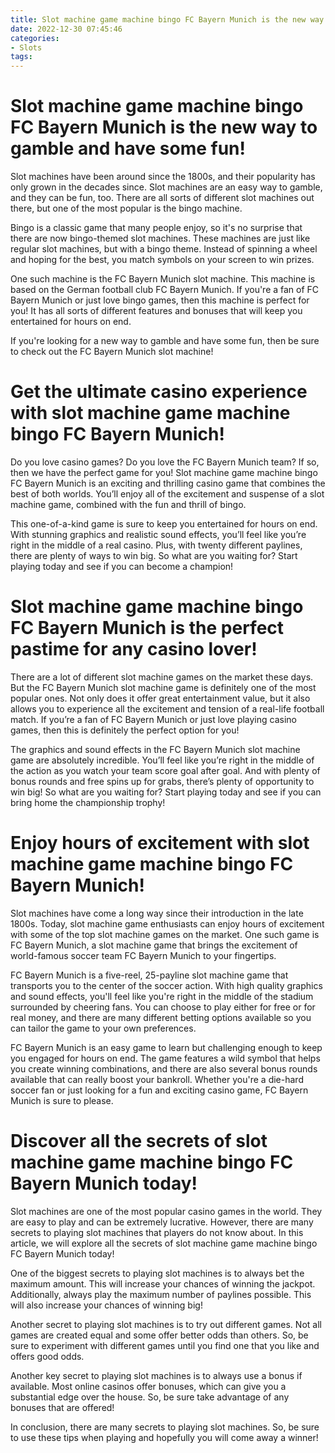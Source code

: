 ```yaml
---
title: Slot machine game machine bingo FC Bayern Munich is the new way to gamble and have some fun!
date: 2022-12-30 07:45:46
categories:
- Slots
tags:
---
```



#  Slot machine game machine bingo FC Bayern Munich is the new way to gamble and have some fun!

Slot machines have been around since the 1800s, and their popularity has only grown in the decades since. Slot machines are an easy way to gamble, and they can be fun, too. There are all sorts of different slot machines out there, but one of the most popular is the bingo machine.

Bingo is a classic game that many people enjoy, so it's no surprise that there are now bingo-themed slot machines. These machines are just like regular slot machines, but with a bingo theme. Instead of spinning a wheel and hoping for the best, you match symbols on your screen to win prizes.

One such machine is the FC Bayern Munich slot machine. This machine is based on the German football club FC Bayern Munich. If you're a fan of FC Bayern Munich or just love bingo games, then this machine is perfect for you! It has all sorts of different features and bonuses that will keep you entertained for hours on end.

If you're looking for a new way to gamble and have some fun, then be sure to check out the FC Bayern Munich slot machine!

#  Get the ultimate casino experience with slot machine game machine bingo FC Bayern Munich!

Do you love casino games? Do you love the FC Bayern Munich team? If so, then we have the perfect game for you! Slot machine game machine bingo FC Bayern Munich is an exciting and thrilling casino game that combines the best of both worlds. You’ll enjoy all of the excitement and suspense of a slot machine game, combined with the fun and thrill of bingo.

This one-of-a-kind game is sure to keep you entertained for hours on end. With stunning graphics and realistic sound effects, you’ll feel like you’re right in the middle of a real casino. Plus, with twenty different paylines, there are plenty of ways to win big. So what are you waiting for? Start playing today and see if you can become a champion!

#  Slot machine game machine bingo FC Bayern Munich is the perfect pastime for any casino lover!

There are a lot of different slot machine games on the market these days. But the FC Bayern Munich slot machine game is definitely one of the most popular ones. Not only does it offer great entertainment value, but it also allows you to experience all the excitement and tension of a real-life football match. If you’re a fan of FC Bayern Munich or just love playing casino games, then this is definitely the perfect option for you!

The graphics and sound effects in the FC Bayern Munich slot machine game are absolutely incredible. You’ll feel like you’re right in the middle of the action as you watch your team score goal after goal. And with plenty of bonus rounds and free spins up for grabs, there’s plenty of opportunity to win big! So what are you waiting for? Start playing today and see if you can bring home the championship trophy!

#  Enjoy hours of excitement with slot machine game machine bingo FC Bayern Munich!

Slot machines have come a long way since their introduction in the late 1800s. Today, slot machine game enthusiasts can enjoy hours of excitement with some of the top slot machine games on the market. One such game is FC Bayern Munich, a slot machine game that brings the excitement of world-famous soccer team FC Bayern Munich to your fingertips.

FC Bayern Munich is a five-reel, 25-payline slot machine game that transports you to the center of the soccer action. With high quality graphics and sound effects, you'll feel like you're right in the middle of the stadium surrounded by cheering fans. You can choose to play either for free or for real money, and there are many different betting options available so you can tailor the game to your own preferences.

FC Bayern Munich is an easy game to learn but challenging enough to keep you engaged for hours on end. The game features a wild symbol that helps you create winning combinations, and there are also several bonus rounds available that can really boost your bankroll. Whether you're a die-hard soccer fan or just looking for a fun and exciting casino game, FC Bayern Munich is sure to please.

#  Discover all the secrets of slot machine game machine bingo FC Bayern Munich today!

Slot machines are one of the most popular casino games in the world. They are easy to play and can be extremely lucrative. However, there are many secrets to playing slot machines that players do not know about. In this article, we will explore all the secrets of slot machine game machine bingo FC Bayern Munich today!

One of the biggest secrets to playing slot machines is to always bet the maximum amount. This will increase your chances of winning the jackpot. Additionally, always play the maximum number of paylines possible. This will also increase your chances of winning big!

Another secret to playing slot machines is to try out different games. Not all games are created equal and some offer better odds than others. So, be sure to experiment with different games until you find one that you like and offers good odds.

Another key secret to playing slot machines is to always use a bonus if available. Most online casinos offer bonuses, which can give you a substantial edge over the house. So, be sure take advantage of any bonuses that are offered!

In conclusion, there are many secrets to playing slot machines. So, be sure to use these tips when playing and hopefully you will come away a winner!
